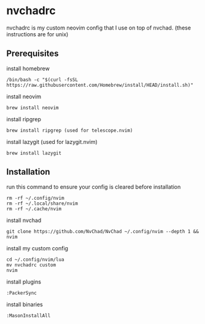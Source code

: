 # nvchadrc

nvchadrc is my custom neovim config that I use on top of nvchad. (these instructions are for unix)

## Prerequisites

install homebrew

```
/bin/bash -c "$(curl -fsSL https://raw.githubusercontent.com/Homebrew/install/HEAD/install.sh)"
```

install neovim

```
brew install neovim
```

install ripgrep

```
brew install ripgrep (used for telescope.nvim)
```

install lazygit (used for lazygit.nvim)

```
brew install lazygit
```

## Installation

run this command to ensure your config is cleared before installation

```
rm -rf ~/.config/nvim
rm -rf ~/.local/share/nvim
rm -rf ~/.cache/nvim
```

install nvchad

```
git clone https://github.com/NvChad/NvChad ~/.config/nvim --depth 1 && nvim
```

install my custom config

```
cd ~/.config/nvim/lua
mv nvchadrc custom
nvim
```

install plugins

```
:PackerSync
```

install binaries

```
:MasonInstallAll
```
